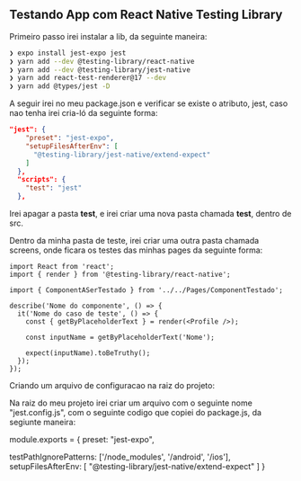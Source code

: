 ## Testando App com React Native Testing Library

Primeiro passo irei instalar a lib, da seguinte maneira:

```bash
❯ expo install jest-expo jest
❯ yarn add --dev @testing-library/react-native
❯ yarn add --dev @testing-library/jest-native
❯ yarn add react-test-renderer@17 --dev
❯ yarn add @types/jest -D
```

A seguir irei no meu package.json e verificar se existe o atributo, jest, caso nao tenha irei cria-ló da seguinte forma:

```json
"jest": {
    "preset": "jest-expo",
    "setupFilesAfterEnv": [
      "@testing-library/jest-native/extend-expect"
    ]
  },
  "scripts": {
    "test": "jest"
  },
```

Irei apagar a pasta __test__, e irei criar uma nova pasta chamada __test__, dentro de src.

Dentro da minha pasta de teste, irei criar uma outra pasta chamada screens, onde ficara os testes das minhas pages da seguinte forma:

```tsx
import React from 'react';
import { render } from '@testing-library/react-native';

import { ComponentASerTestado } from '../../Pages/ComponentTestado';

describe('Nome do componente', () => {
  it('Nome do caso de teste', () => {
    const { getByPlaceholderText } = render(<Profile />);

    const inputName = getByPlaceholderText('Nome');

    expect(inputName).toBeTruthy();
  });
});

```

Criando um arquivo de configuracao na raiz do projeto:

Na raiz do meu projeto irei criar um arquivo com o seguinte nome "jest.config.js", com o seguinte codigo que copiei do package.js, da segiunte maneira:

module.exports = {
  preset: "jest-expo",
  <!-- Pastas que irei ignorar ao realizar o teste, para ganhar um pouco de performace -->
  testPathIgnorePatterns: ['/node_modules', '/android', '/ios'],
  setupFilesAfterEnv: [
    "@testing-library/jest-native/extend-expect"
  ]
}

